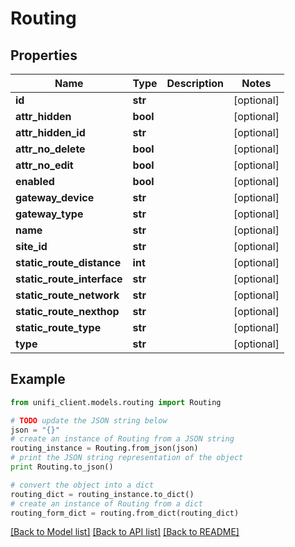 # Routing


## Properties

Name | Type | Description | Notes
------------ | ------------- | ------------- | -------------
**id** | **str** |  | [optional] 
**attr_hidden** | **bool** |  | [optional] 
**attr_hidden_id** | **str** |  | [optional] 
**attr_no_delete** | **bool** |  | [optional] 
**attr_no_edit** | **bool** |  | [optional] 
**enabled** | **bool** |  | [optional] 
**gateway_device** | **str** |  | [optional] 
**gateway_type** | **str** |  | [optional] 
**name** | **str** |  | [optional] 
**site_id** | **str** |  | [optional] 
**static_route_distance** | **int** |  | [optional] 
**static_route_interface** | **str** |  | [optional] 
**static_route_network** | **str** |  | [optional] 
**static_route_nexthop** | **str** |  | [optional] 
**static_route_type** | **str** |  | [optional] 
**type** | **str** |  | [optional] 

## Example

```python
from unifi_client.models.routing import Routing

# TODO update the JSON string below
json = "{}"
# create an instance of Routing from a JSON string
routing_instance = Routing.from_json(json)
# print the JSON string representation of the object
print Routing.to_json()

# convert the object into a dict
routing_dict = routing_instance.to_dict()
# create an instance of Routing from a dict
routing_form_dict = routing.from_dict(routing_dict)
```
[[Back to Model list]](../README.md#documentation-for-models) [[Back to API list]](../README.md#documentation-for-api-endpoints) [[Back to README]](../README.md)


